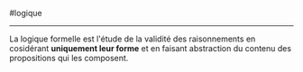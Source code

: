 #logique

----

La logique formelle est l'étude de la validité des raisonnements en cosidérant **uniquement leur forme** et en faisant abstraction du contenu des propositions qui les composent.



